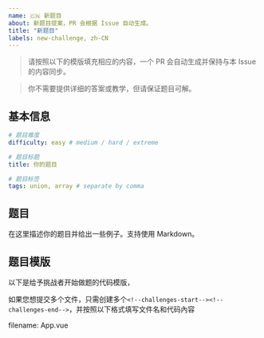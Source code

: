 ```yaml
---
name: 🇨🇳 新题目
about: 新题目提案，PR 会根据 Issue 自动生成。
title: "新题目"
labels: new-challenge, zh-CN
---
```


> 请按照以下的模版填充相应的内容，一个 PR 会自动生成并保持与本 Issue 的内容同步。

> 你不需要提供详细的答案或教学，但请保证题目可解。


## 基本信息

```yaml
# 题目难度
difficulty: easy # medium / hard / extreme

# 题目标题
title: 你的题目

# 题目标签
tags: union, array # separate by comma
```

## 题目

<!--question-start-->

在这里描述你的题目并给出一些例子。支持使用 Markdown。

<!--question-end-->

## 题目模版

以下是给予挑战者开始做题的代码模版，

如果您想提交多个文件，只需创建多个`<!--challenges-start--><!--challenges-end-->`，并按照以下格式填写文件名和代码內容


<!--challenges-start-->
filename: App.vue

```vue

```
<!--challenges-end-->
